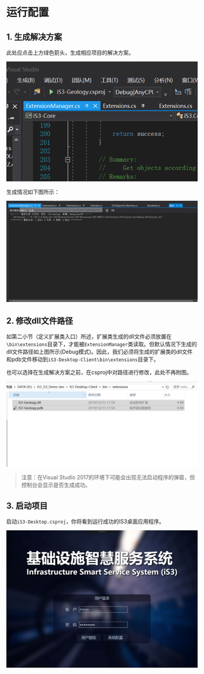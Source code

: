 # 运行配置

## 1. 生成解决方案

此处应点击上方绿色箭头，生成相应项目的解决方案。

<div style= text-align:center>
<img src=".\img\client4.png" style='width:600px'; 'left: 50%' />
</div>

生成情况如下图所示：

<div style= text-align:center>
<img src=".\img\client5.png" style='width:600px'; 'left: 50%' />
</div>


## 2. 修改dll文件路径

如第二小节（定义扩展类入口）所述，扩展类生成的dll文件必须放置在`\bin\extensions`目录下，才能被`ExtensionManager`类读取。但默认情况下生成的dll文件路径如上图所示(Debug模式)。因此，我们必须将生成的扩展类的dll文件和pdb文件移动到`iS3-Desktop-Client\bin\extensions`目录下。

也可以选择在生成解决方案之前，在csproj中对路径进行修改，此处不再附图。

<div style= text-align:center>
<img src=".\img\client6.png"  style='width:600px'; 'left: 50%' />
</div>

> 注意：在Visual Studio 2017的环境下可能会出现无法启动程序的弹窗，但控制台会显示是否生成成功。
>

## 3. 启动项目

启动`iS3-Desktop.csproj`，你将看到运行成功的IS3桌面应用程序。

<div style= text-align:center>
<img src=".\img\client7.png" style='width:600px'; 'left: 50%' />
</div>